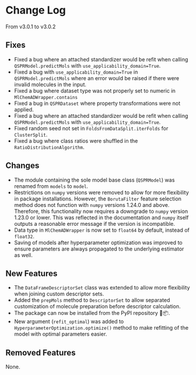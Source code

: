 # Change Log

From v3.0.1 to v3.0.2

## Fixes

- Fixed a bug where an attached standardizer would be refit when calling
  `QSPRModel.predictMols` with `use_applicability_domain=True`.
- Fixed a bug with `use_applicability_domain=True` in `QSPRModel.predictMols`
  where an error would be raised if there were invalid molecules in the input.
- Fixed a bug where dataset type was not properly set to numeric
  in `MlChemADWrapper.contains`
- Fixed a bug in `QSPRDataset` where property transformations were not applied.
- Fixed a bug where an attached standardizer would be refit when calling
  `QSPRModel.predictMols` with `use_applicability_domain=True`.
- Fixed random seed not set in `FoldsFromDataSplit.iterFolds` for `ClusterSplit`.
- Fixed a bug where class ratios were shuffled in the `RatioDistributionAlgorithm`.

## Changes

- The module containing the sole model base class (`QSPRModel`) was renamed
  from `models` to `model`.
- Restrictions on `numpy` versions were removed to allow for more flexibility in
  package installations. However, the `BorutaFilter` feature selection method does not
  function with `numpy` versions 1.24.0 and above. Therefore, this functionality now
  requires a downgrade to `numpy` version 1.23.0 or lower. This was reflected in the
  documentation and `numpy` itself outputs a reasonable error message if the version is
  incompatible.
- Data type in `MlChemADWrapper` is now set to `float64` by default, instead
  of `float32`.
- Saving of models after hyperparameter optimization was improved to ensure parameters
  are always propagated to the underlying estimator as well.

## New Features

- The `DataFrameDescriptorSet` class was extended to allow more flexibility when joining
  custom descriptor sets.
- Added the `prepMols` method to `DescriptorSet` to allow separated customization of
  molecule preparation before descriptor calculation.
- The package can now be installed from the PyPI repository 🐍📦.
- New argument (`refit_optimal`) was added to `HyperparameterOptimization.optimize()`
  method to make refitting of the model with optimal parameters easier.

## Removed Features

None.
